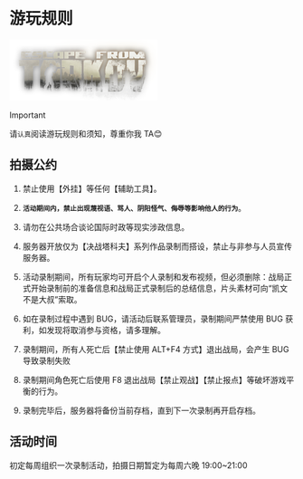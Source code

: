 # 游玩规则
![imgs](/src/imgs/eft-logo-1.png)
> [!IMPORTANT]
> 请`认真`阅读游玩规则和须知，尊重你我 TA😊

## 拍摄公约

1. 禁止使用【外挂】等任何【辅助工具】。

2. **`活动期间内，禁止出现蔑视语、骂人、阴阳怪气、侮辱等影响他人的行为`**。

3. 请勿在公共场合谈论国际时政等现实涉政信息。

4. 服务器开放仅为【决战塔科夫】系列作品录制而搭设，禁止与非参与人员宣传服务器。

5. 活动录制期间，所有玩家均可开启个人录制和发布视频，但必须删除：战局正式开始录制前的准备信息和战局正式录制后的总结信息，片头素材可向“凯文不是大叔”索取。

6. 如在录制过程中遇到 BUG，请活动后联系管理员，录制期间严禁使用 BUG 获利，如发现将取消参与资格，请多理解。

7. 录制期间，所有人死亡后【禁止使用 ALT+F4 方式】退出战局，会产生 BUG 导致录制失败

8. 录制期间角色死亡后使用 F8 退出战局【禁止观战】【禁止报点】等破坏游戏平衡的行为。

9. 录制完毕后，服务器将备份当前存档，直到下一次录制再开启存档。

## 活动时间

初定每周组织一次录制活动，拍摄日期暂定为每周六晚 19:00~21:00

